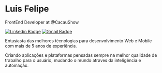# Luis Felipe

FrontEnd Developer at @CacauShow

[![Linkedin Badge](https://img.shields.io/badge/-Luis%20Felipe-0284c7?style=flat-square&logo=Linkedin&logoColor=white&link=https://www.linkedin.com/in/luisfelipelbs/)](https://www.linkedin.com/in/luisfelipelbs/) 
[![Gmail Badge](https://img.shields.io/badge/-luis.felipe.lbs@gmail.com-0284c7?style=flat-square&logo=Gmail&logoColor=white&link=mailto:luis.felipe.lbs@gmail.com)](mailto:luis.felipe.lbs@gmail.com)

Entusiasta das melhores técnologias para desenvolvimento Web e Mobile com mais de 5 anos de experiência.

Criando aplicações e plataformas pensadas sempre na melhor qualidade de trabalho para o usuário, mudando o mundo atraves da inteligência e automação.

